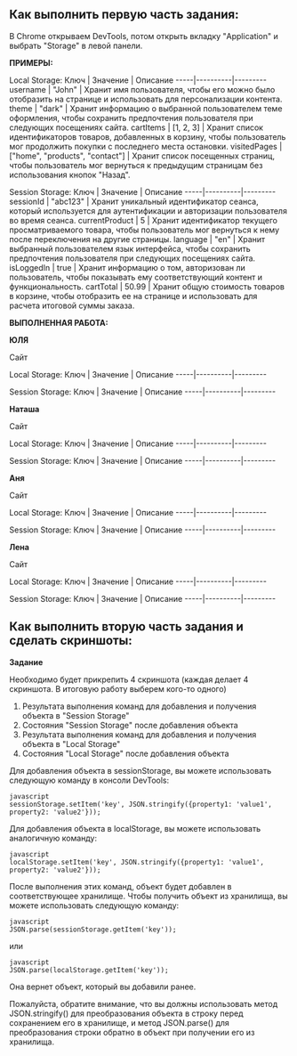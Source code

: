 ## Как выполнить первую часть задания:

В Chrome открываем DevTools, потом открыть вкладку "Application" и выбрать "Storage" в левой панели. 

**ПРИМЕРЫ:** 

Local Storage:
Ключ | Значение | Описание
-----|----------|---------
username | "John" | Хранит имя пользователя, чтобы его можно было отобразить на странице и использовать для персонализации контента.
theme | "dark" | Хранит информацию о выбранной пользователем теме оформления, чтобы сохранить предпочтения пользователя при следующих посещениях сайта.
cartItems | [1, 2, 3] | Хранит список идентификаторов товаров, добавленных в корзину, чтобы пользователь мог продолжить покупки с последнего места остановки.
visitedPages | ["home", "products", "contact"] | Хранит список посещенных страниц, чтобы пользователь мог вернуться к предыдущим страницам без использования кнопок "Назад".

Session Storage:
Ключ | Значение | Описание
-----|----------|---------
sessionId | "abc123" | Хранит уникальный идентификатор сеанса, который используется для аутентификации и авторизации пользователя во время сеанса.
currentProduct | 5 | Хранит идентификатор текущего просматриваемого товара, чтобы пользователь мог вернуться к нему после переключения на другие страницы.
language | "en" | Хранит выбранный пользователем язык интерфейса, чтобы сохранить предпочтения пользователя при следующих посещениях сайта.
isLoggedIn | true | Хранит информацию о том, авторизован ли пользователь, чтобы показывать ему соответствующий контент и функциональность.
cartTotal | 50.99 | Хранит общую стоимость товаров в корзине, чтобы отобразить ее на странице и использовать для расчета итоговой суммы заказа.

**ВЫПОЛНЕННАЯ РАБОТА:**

**ЮЛЯ**

Сайт

Local Storage:
Ключ | Значение | Описание
-----|----------|---------


Session Storage:
Ключ | Значение | Описание
-----|----------|---------

**Наташа**

Сайт

Local Storage:
Ключ | Значение | Описание
-----|----------|---------

Session Storage:
Ключ | Значение | Описание
-----|----------|---------

**Аня**

Сайт

Local Storage:
Ключ | Значение | Описание
-----|----------|---------

Session Storage:
Ключ | Значение | Описание
-----|----------|---------

**Лена**

Сайт

Local Storage:
Ключ | Значение | Описание
-----|----------|---------

Session Storage:
Ключ | Значение | Описание
-----|----------|---------

## Как выполнить вторую часть задания и сделать скриншоты:

**Задание**

Необходимо будет прикрепить 4 скриншота (каждая делает 4 скриншота. В итоговую работу выберем кого-то одного)

1. Результата выполнения команд для добавления и получения объекта в "Session Storage"
2. Состояния "Session Storage" после добавления объекта
3. Результата выполнения команд для добавления и получения объекта в "Local Storage"
4. Состояния "Local Storage" после добавления объекта 

Для добавления объекта в sessionStorage, вы можете использовать следующую команду в консоли DevTools:
```
javascript
sessionStorage.setItem('key', JSON.stringify({property1: 'value1', property2: 'value2'}));
```

Для добавления объекта в localStorage, вы можете использовать аналогичную команду:
```
javascript
localStorage.setItem('key', JSON.stringify({property1: 'value1', property2: 'value2'}));
```

После выполнения этих команд, объект будет добавлен в соответствующее хранилище. Чтобы получить объект из хранилища, вы можете использовать следующую команду:
```
javascript
JSON.parse(sessionStorage.getItem('key'));
```

или
```
javascript
JSON.parse(localStorage.getItem('key'));
```

Она вернет объект, который вы добавили ранее.

Пожалуйста, обратите внимание, что вы должны использовать метод JSON.stringify() для преобразования объекта в строку перед сохранением его в хранилище, и метод JSON.parse() для преобразования строки обратно в объект при получении его из хранилища.